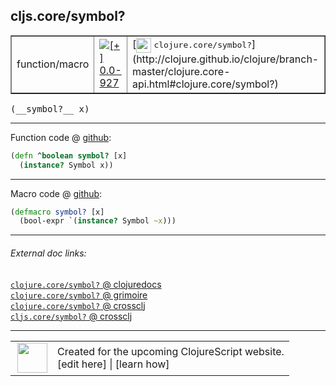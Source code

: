 ## cljs.core/symbol?



 <table border="1">
<tr>
<td>function/macro</td>
<td><a href="https://github.com/cljsinfo/cljs-api-docs/tree/0.0-927"><img valign="middle" alt="[+] 0.0-927" title="Added in 0.0-927" src="https://img.shields.io/badge/+-0.0--927-lightgrey.svg"></a> </td>
<td>
[<img height="24px" valign="middle" src="http://i.imgur.com/1GjPKvB.png"> <samp>clojure.core/symbol?</samp>](http://clojure.github.io/clojure/branch-master/clojure.core-api.html#clojure.core/symbol?)
</td>
</tr>
</table>


 <samp>
(__symbol?__ x)<br>
</samp>

---







Function code @ [github](https://github.com/clojure/clojurescript/blob/r1878/src/cljs/cljs/core.cljs#L378-L379):

```clj
(defn ^boolean symbol? [x]
  (instance? Symbol x))
```

<!--
Repo - tag - source tree - lines:

 <pre>
clojurescript @ r1878
└── src
    └── cljs
        └── cljs
            └── <ins>[core.cljs:378-379](https://github.com/clojure/clojurescript/blob/r1878/src/cljs/cljs/core.cljs#L378-L379)</ins>
</pre>

-->

---

Macro code @ [github](https://github.com/clojure/clojurescript/blob/r1878/src/clj/cljs/core.clj#L258-L259):

```clj
(defmacro symbol? [x]
  (bool-expr `(instance? Symbol ~x)))
```

<!--
Repo - tag - source tree - lines:

 <pre>
clojurescript @ r1878
└── src
    └── clj
        └── cljs
            └── <ins>[core.clj:258-259](https://github.com/clojure/clojurescript/blob/r1878/src/clj/cljs/core.clj#L258-L259)</ins>
</pre>
-->

---


###### External doc links:

[`clojure.core/symbol?` @ clojuredocs](http://clojuredocs.org/clojure.core/symbol_q)<br>
[`clojure.core/symbol?` @ grimoire](http://conj.io/store/v1/org.clojure/clojure/1.7.0-beta3/clj/clojure.core/symbol%3F/)<br>
[`clojure.core/symbol?` @ crossclj](http://crossclj.info/fun/clojure.core/symbol%3F.html)<br>
[`cljs.core/symbol?` @ crossclj](http://crossclj.info/fun/cljs.core.cljs/symbol%3F.html)<br>

---

 <table>
<tr><td>
<img valign="middle" align="right" width="48px" src="http://i.imgur.com/Hi20huC.png">
</td><td>
Created for the upcoming ClojureScript website.<br>
[edit here] | [learn how]
</td></tr></table>

[edit here]:https://github.com/cljsinfo/cljs-api-docs/blob/master/cljsdoc/cljs.core/symbolQMARK.cljsdoc
[learn how]:https://github.com/cljsinfo/cljs-api-docs/wiki/cljsdoc-files

<!--

This information was too distracting to show to readers, but I'll leave it
commented here since it is helpful to:

- pretty-print the data used to generate this document
- and show how to retrieve that data



The API data for this symbol:

```clj
{:return-type boolean,
 :ns "cljs.core",
 :name "symbol?",
 :signature ["[x]"],
 :history [["+" "0.0-927"]],
 :type "function/macro",
 :full-name-encode "cljs.core/symbolQMARK",
 :source {:code "(defn ^boolean symbol? [x]\n  (instance? Symbol x))",
          :title "Function code",
          :repo "clojurescript",
          :tag "r1878",
          :filename "src/cljs/cljs/core.cljs",
          :lines [378 379]},
 :extra-sources [{:code "(defmacro symbol? [x]\n  (bool-expr `(instance? Symbol ~x)))",
                  :title "Macro code",
                  :repo "clojurescript",
                  :tag "r1878",
                  :filename "src/clj/cljs/core.clj",
                  :lines [258 259]}],
 :full-name "cljs.core/symbol?",
 :clj-symbol "clojure.core/symbol?"}

```

Retrieve the API data for this symbol:

```clj
;; from Clojure REPL
(require '[clojure.edn :as edn])
(-> (slurp "https://raw.githubusercontent.com/cljsinfo/cljs-api-docs/catalog/cljs-api.edn")
    (edn/read-string)
    (get-in [:symbols "cljs.core/symbol?"]))
```

-->
